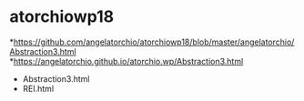 # atorchiowp18

*https://github.com/angelatorchio/atorchiowp18/blob/master/angelatorchio/Abstraction3.html
*https://angelatorchio.github.io/atorchio.wp/Abstraction3.html

* Abstraction3.html
* REI.html
